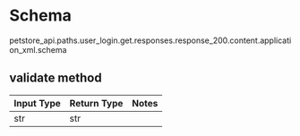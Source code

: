 # Schema
petstore_api.paths.user_login.get.responses.response_200.content.application_xml.schema

## validate method
Input Type | Return Type | Notes
------------ | ------------- | -------------
str | str |

